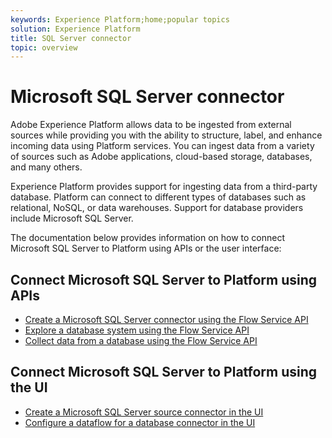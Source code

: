 ```yaml
---
keywords: Experience Platform;home;popular topics
solution: Experience Platform
title: SQL Server connector
topic: overview
---
```


# Microsoft SQL Server connector

Adobe Experience Platform allows data to be ingested from external sources while providing you with the ability to structure, label, and enhance incoming data using Platform services. You can ingest data from a variety of sources such as Adobe applications, cloud-based storage, databases, and many others.

Experience Platform provides support for ingesting data from a third-party database. Platform can connect to different types of databases such as relational, NoSQL, or data warehouses. Support for database providers include Microsoft SQL Server.

The documentation below provides information on how to connect Microsoft SQL Server to Platform using APIs or the user interface:

## Connect Microsoft SQL Server to Platform using APIs

- [Create a Microsoft SQL Server connector using the Flow Service API](../../tutorials/api/create/databases/sql-server.md)
- [Explore a database system using the Flow Service API](../../tutorials/api/explore/database-nosql.md)
- [Collect data from a database using the Flow Service API](../../tutorials/api/collect/database-nosql.md)

## Connect Microsoft SQL Server to Platform using the UI

- [Create a Microsoft SQL Server source connector in the UI](../../tutorials/ui/create/databases/sql-server.md)
- [Configure a dataflow for a database connector in the UI](../../tutorials/ui/dataflow/databases.md)